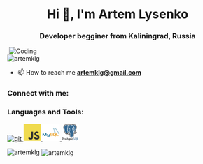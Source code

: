 <h1 align="center">Hi 👋, I'm Artem Lysenko</h1>
<h3 align="center">Developer begginer from Kaliningrad, Russia</h3>

<img align="right" alt="Coding" width = "500" src ="https://thumbs.gfycat.com/AngelicBowedBream-size_restricted.gif">

<p align="left"> <img src="https://komarev.com/ghpvc/?username=artemklg&label=Profile%20views&color=0e75b6&style=flat" alt="artemklg" /> </p>

- 📫 How to reach me **artemklg@gmail.com**

<h3 align="left">Connect with me:</h3>
<p align="left">
</p>

<h3 align="left">Languages and Tools:</h3>
<p align="left"> <a href="https://git-scm.com/" target="_blank" rel="noreferrer"> <img src="https://www.vectorlogo.zone/logos/git-scm/git-scm-icon.svg" alt="git" width="40" height="40"/> </a> <a href="https://developer.mozilla.org/en-US/docs/Web/JavaScript" target="_blank" rel="noreferrer"> <img src="https://raw.githubusercontent.com/devicons/devicon/master/icons/javascript/javascript-original.svg" alt="javascript" width="40" height="40"/> </a> <a href="https://www.mysql.com/" target="_blank" rel="noreferrer"> <img src="https://raw.githubusercontent.com/devicons/devicon/master/icons/mysql/mysql-original-wordmark.svg" alt="mysql" width="40" height="40"/> </a> <a href="https://www.postgresql.org" target="_blank" rel="noreferrer"> <img src="https://raw.githubusercontent.com/devicons/devicon/master/icons/postgresql/postgresql-original-wordmark.svg" alt="postgresql" width="40" height="40"/> </a> </p>

<p><img align="left" src="https://github-readme-stats.vercel.app/api/top-langs?username=artemklg&show_icons=true&locale=en&layout=compact" alt="artemklg" /></p>

<p>&nbsp;<img align="center" src="https://github-readme-stats.vercel.app/api?username=artemklg&show_icons=true&locale=en" alt="artemklg" /></p>
